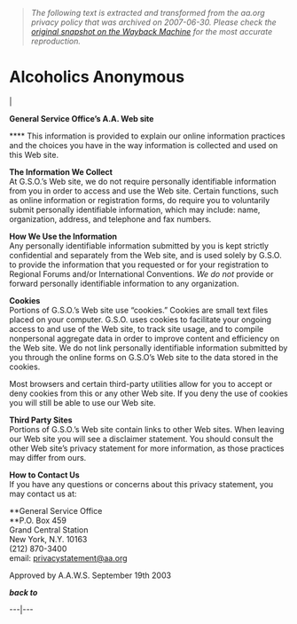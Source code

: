 > *The following text is extracted and transformed from the aa.org privacy policy that was archived on 2007-06-30. Please check the [original snapshot on the Wayback Machine](https://web.archive.org/web/20070630173452id_/http%3A//www.aa.org/en_privacy_policy.cfm) for the most accurate reproduction.*

# Alcoholics Anonymous

[](http://www.aa.org/bigbookonline/)

| 

**General Service Office’s A.A. Web site**

 **** This information is provided to explain our online information practices and the choices you have in the way information is collected and used on this Web site. 

**The Information We Collect**  
At G.S.O.’s Web site, we do not require personally identifiable information from you in order to access and use the Web site. Certain functions, such as online information or registration forms, do require you to voluntarily submit personally identifiable information, which may include: name, organization, address, and telephone and fax numbers. 

**How We Use the Information**  
Any personally identifiable information submitted by you is kept strictly confidential and separately from the Web site, and is used solely by G.S.O. to provide the information that you requested or for your registration to Regional Forums and/or International Conventions. _We do not_ provide or forward personally identifiable information to any organization. 

**Cookies**  
Portions of G.S.O.’s Web site use “cookies.” Cookies are small text files placed on your computer. G.S.O. uses cookies to facilitate your ongoing access to and use of the Web site, to track site usage, and to compile nonpersonal aggregate data in order to improve content and efficiency on the Web site. We do not link personally identifiable information submitted by you through the online forms on G.S.O’s Web site to the data stored in the cookies. 

Most browsers and certain third-party utilities allow for you to accept or deny cookies from this or any other Web site. If you deny the use of cookies you will still be able to use our Web site. 

**Third Party Sites**  
Portions of G.S.O.’s Web site contain links to other Web sites. When leaving our Web site you will see a disclaimer statement. You should consult the other Web site’s privacy statement for more information, as those practices may differ from ours. 

**How to Contact Us**  
If you have any questions or concerns about this privacy statement, you may contact us at:  


**General Service Office  
**P.O. Box 459  
Grand Central Station  
New York, N.Y. 10163  
(212) 870-3400  
email: [privacystatement@aa.org](mailto:privacystatement@aa.org)

Approved by A.A.W.S. September 19th 2003

**_back to_**  
  
---|---
